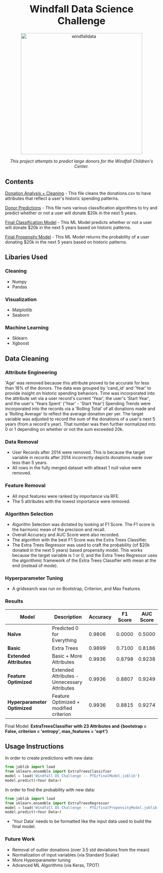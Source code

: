 <h1 align="center" style="font-weight:bold;font-size:32px;">Windfall Data Science Challenge</h1>

<div align="center">
  <img src="https://windfalldata.com/wp-content/uploads/2020/07/Windfall-Logo-348x120-1.png" alt="windfalldata" height="400"/>
  <br>
  <p id="desc" style="font-style:italic;text-align:center;">This project attempts to predict large donors for the Windfall Children's Center. </p>
</div>

## Contents
 [Donation Analysis + Cleaning](/Windfall_Analysis+Cleaning.ipynb) - This file cleans the donations.csv to have attributes that reflect a user's historic spending patterns.
 
 [Donor Predictions](/WindFall_Predictions.ipynb) - This file runs various classification algorithms to try and predict whether or not a user will donate $20k in the next 5 years.

 [Final Classification Model](/Windfall%20DS%20Challenge%20--%20PTG/finalModel.joblib) - This ML Model predicts whether or not a user will donate $20k in the next 5 years based on historic patterns.

 [Final Propensity Model](/Windfall%20DS%20Challenge%20--%20PTG/finalPropensityModel.joblib) - This ML Model returns the probability of a user donating $20k in the next 5 years based on historic patterns.

## Libaries Used
### Cleaning
* Numpy
* Pandas

### Visualization
* Matplotlib
* Seaborn

### Machine Learning
* Sklearn
* Xgboost

## Data Cleaning
### Attribute Engineering
'Age' was removed because this attribute proved to be accurate for less than 18% of the donors.
The data was grouped by 'cand_id' and 'Year' to provide insight on historic spending behaviors.
Time was incorporated into the attribute set via a user record's current 'Year', the user's 'Start Year', and the user's 'Years Spent' ('Year' - 'Start Year')
Spending Trends were incorporated into the records via a 'Rolling Total' of all donations made and a 'Rolling Average' to reflect the average donation per yer.
The target variable was adjusted to record the sum of the donations of a user's next 5 years (from a record's year). That number was then further normalized into 0 or 1 depending on whether or not the sum exceeded 20k.

### Data Removal
* User Records after 2014 were removed. This is because the target variable in records after 2014 incorrectly depicts donations made over less than 5 years.
* All rows in the fully merged dataset with atleast 1 null value were removed.  

### Feature Removal
* All input features were ranked by importance via RFE.
* The 5 attributes with the lowest importance were removed.

### Algorithm Selection
* Algorithn Selection was dictated by looking at F1 Score. The F1 score is the harmonic mean of the precision and recall.
* Overall Accuracy and AUC Score were also recorded.
* The algorithm with the best F1 Score was the Extra Trees Classifier.
* The Extra Trees Regressor was used to craft the probability (of $20k donated in the next 5 years) based propensity model. This works because the target variable is 1 or 0, and the Extra Trees Regressor uses the algorithmic framework of the Extra Trees Classifier with mean at the end (instead of mode).

### Hyperparameter Tuning
* A gridsearch was run on Bootstrap, Criterion, and Max Features.

### Results
| Model | Description | Accuracy | F1 Score | AUC Score |
| ----------- | ----------- | ----------- | ----------- | ----------- |
| **Naïve** | Predicted 0 for Everything | 0.9806 | 0.0000 | 0.5000 |
| **Basic** | Extra Trees | 0.9899 | 0.7100 | 0.8186 |
| **Extended Attributes** | Basic + More Attributes  | 0.9936 | 0.8798 | 0.9238 |
| **Feature Optimized** | Extended Attributes - Unnecessary Attributes | 0.9936 | 0.8807 | 0.9249 |
| **Hyperparameter Optimized** | Feature Optimized + modified criterion | 0.9936 | 0.8815 | 0.9274 |

Final Model: **ExtraTreesClassifier with 23 Attributes and {bootstrap = False, criterion = 'entropy', max_features = 'sqrt'}**

## Usage Instructions
In order to create predictions with new data:
```python
from joblib import load
from sklearn.ensemble import ExtraTreesClassifier
model = load('Windfall DS Challenge -- PTG/finalModel.joblib')
model.predict(<Your Data>)
```
In order to find the probability with new data:
```python
from joblib import load
from sklearn.ensemble import ExtraTreesRegressor
model = load('Windfall DS Challenge -- PTG/finalPropensityModel.joblib')
model.predict(<Your Data>)
```
* 'Your Data' needs to be formatted like the input data used to build the final model.

### Future Work
* Removal of outlier donations (over 3.5 std deviations from the mean)
* Normalization of input variables (via Standard Scalar)
* More Hyperparameter tuning
* Advanced ML Algorithms (via Keras, TPOT)
